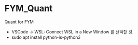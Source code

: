 # FYM_Quant
Quant for FYM

- VSCode -> WSL: Connect WSL in a New Window 를 선택할 것.
- sudo apt install python-is-python3

## 
